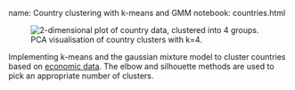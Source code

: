 name: Country clustering with k-means and GMM
notebook: countries.html

<figure>
<img src="{{ url_for('static', filename='img/dsml/country-clusters.png') }}"
     alt="2-dimensional plot of country data, clustered into 4 groups."
     class="centered">
<figcaption>PCA visualisation of country clusters with k=4.</figcaption>
</figure>

Implementing k-means and the gaussian mixture model to cluster countries based on [economic data](https://www.kaggle.com/datasets/rohan0301/unsupervised-learning-on-country-data/). The elbow and silhouette methods are used to pick an appropriate number of clusters.

